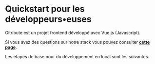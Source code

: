 # Quickstart pour les développeurs•euses

Gitribute est un projet frontend développé avec Vue.js (Javascript).

Si vous avez des questions sur notre stack vous pouvez consulter **[cette page](/software)**.

Les étapes de base pour du développement en local sont les suivantes.
